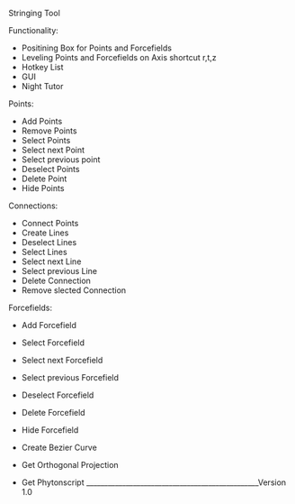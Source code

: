 Stringing Tool

Functionality:

-  Positining Box for Points and Forcefields
-  Leveling Points and Forcefields on Axis shortcut r,t,z
-  Hotkey List
-  GUI
-  Night Tutor
  
  Points:
  - Add Points
  - Remove Points
  - Select Points
  - Select next Point
  - Select previous point
  - Deselect Points
  - Delete Point
  - Hide Points

Connections:
  - Connect Points
  - Create Lines
  - Deselect Lines
  - Select Lines
  - Select next Line
  - Select previous Line
  - Delete Connection
  - Remove slected Connection

Forcefields:
  - Add Forcefield
  - Select Forcefield
  - Select next Forcefield
  - Select previous Forcefield
  - Deselect Forcefield
  - Delete Forcefield
  - Hide Forcefield

- Create Bezier Curve
- Get Orthogonal Projection
- Get Phytonscript
________________________________________________Version 1.0





